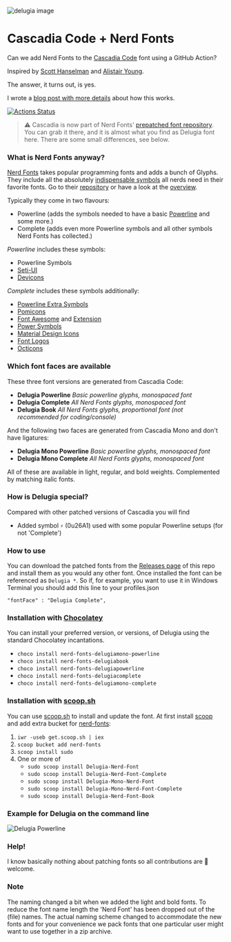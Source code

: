 ![delugia image](/delugia_book.png)
# Cascadia Code + Nerd Fonts
Can we add Nerd Fonts to the [Cascadia Code](https://github.com/microsoft/cascadia-code) font using a GitHub Action?

Inspired by [Scott Hanselman](https://www.hanselman.com/blog/PatchingTheNewCascadiaCodeToIncludePowerlineGlyphsAndOtherNerdFontsForTheWindowsTerminal.aspx) and [Alistair Young](https://github.com/microsoft/cascadia-code/issues/10?WT.mc_id=-blog-scottha#issuecomment-532969414).

The answer, it turns out, is yes.

I wrote a [blog post with more details](https://admcpr.com/2019/10/07/automating-the-patching-of-cascadia-code-to-include-nerd-fonts/) about how this works.

[![Actions Status](https://github.com/adam7/delugia-code/workflows/Generate%20Fonts/badge.svg)](https://github.com/adam7/delugia-code/actions)

> ⚠ Cascadia is now part of Nerd Fonts' [prepatched font repository](https://github.com/ryanoasis/nerd-fonts#patched-fonts). You can grab it there, and it is almost what you find as Delugia font here. There are some small differences, see below.

### What is Nerd Fonts anyway?
[Nerd Fonts](https://www.nerdfonts.com) takes popular programming fonts and adds a bunch of Glyphs. They include all the absolutely [indispensable symbols](https://github.com/ryanoasis/nerd-fonts/wiki/Glyph-Sets-and-Code-Points) all nerds need in their favorite fonts.
Go to their [repository](https://github.com/ryanoasis/nerd-fonts) or have a look at the [overview](https://www.nerdfonts.com/#cheat-sheet).

Typically they come in two flavours:
* Powerline (adds the symbols needed to have a basic [Powerline](https://github.com/powerline) and some more.)
* Complete (adds even more Powerline symbols and all other symbols Nerd Fonts has collected.)

_Powerline_ includes these symbols:
* Powerline Symbols
* [Seti-UI](https://atom.io/themes/seti-ui#current_icons)
* [Devicons](http://vorillaz.github.io/devicons/)

_Complete_ includes these symbols additionally:
* [Powerline Extra Symbols](https://github.com/ryanoasis/powerline-extra-symbols)
* [Pomicons](https://github.com/gabrielelana/pomicons)
* [Font Awesome](https://github.com/FortAwesome/Font-Awesome) and [Extension](https://github.com/AndreLZGava/font-awesome-extension)
* [Power Symbols](https://unicodepowersymbol.com/)
* [Material Design Icons](https://github.com/Templarian/MaterialDesign)
* [Font Logos](https://github.com/Lukas-W/font-logos)
* [Octicons](https://github.com/github/octicons)

### Which font faces are available

These three font versions are generated from Cascadia Code:
* **Delugia Powerline** _Basic powerline glyphs, monospaced font_
* **Delugia Complete** _All Nerd Fonts glyphs, monospaced font_
* **Delugia Book** _All Nerd Fonts glyphs, proportional font (not recommended for coding/console)_

And the following two faces are generated from Cascadia Mono and don't have ligatures:
* **Delugia Mono Powerline** _Basic powerline glyphs, monospaced font_
* **Delugia Mono Complete** _All Nerd Fonts glyphs, monospaced font_

All of these are available in light, regular, and bold weights. Complemented by matching italic fonts.

### How is Delugia special?
Compared with other patched versions of Cascadia you will find
* Added symbol ``⚡`` (0u26A1) used with some popular Powerline setups (for not 'Complete')

### How to use
You can download the patched fonts from the [Releases page](https://github.com/adam7/delugia-code/releases) of this
repo and install them as you would any other font. Once installed the font can be referenced as `Delugia *`.
So if, for example, you want to use it in Windows Terminal you should add this line to your profiles.json

`"fontFace" : "Delugia Complete",`

### Installation with [Chocolatey](https://chocolatey.org/install)
You can install your preferred version, or versions, of Delugia using the standard Chocolatey incantations.

* `choco install nerd-fonts-delugiamono-powerline`
* `choco install nerd-fonts-delugiabook`
* `choco install nerd-fonts-delugiapowerline`
* `choco install nerd-fonts-delugiacomplete`
* `choco install nerd-fonts-delugiamono-complete`

### Installation with [scoop.sh](https://scoop.sh)
You can use [scoop.sh](https://scoop.sh) to install and update the font. At first install [scoop](https://github.com/lukesampson/scoop) and add extra bucket for [nerd-fonts](https://github.com/matthewjberger/scoop-nerd-fonts): 
1) `iwr -useb get.scoop.sh | iex`
2) `scoop bucket add nerd-fonts`
3) `scoop install sudo`
4) One or more of
    * `sudo scoop install Delugia-Nerd-Font`
    * `sudo scoop install Delugia-Nerd-Font-Complete`
    * `sudo scoop install Delugia-Mono-Nerd-Font`
    * `sudo scoop install Delugia-Mono-Nerd-Font-Complete`
    * `sudo scoop install Delugia-Nerd-Font-Book`

### Example for Delugia on the command line

![Delugia Powerline](/delugia_powerline.png)

### Help!
I know basically nothing about patching fonts so all contributions are 🦸‍ welcome. 

### Note
The naming changed a bit when we added the light and bold fonts.
To reduce the font name length the 'Nerd Font' has been dropped out of the (file) names.
The actual naming scheme changed to accommodate the new fonts and for your convenience we pack
fonts that one particular user might want to use together in a zip archive.
